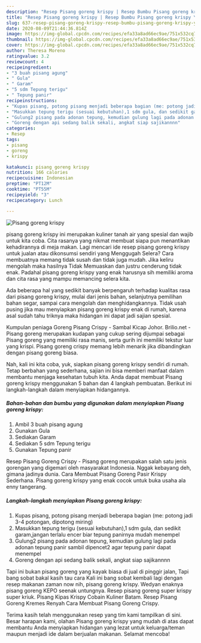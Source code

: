 ```yaml
---
description: "Resep Pisang goreng krispy | Resep Bumbu Pisang goreng krispy Yang Menggugah Selera"
title: "Resep Pisang goreng krispy | Resep Bumbu Pisang goreng krispy Yang Menggugah Selera"
slug: 637-resep-pisang-goreng-krispy-resep-bumbu-pisang-goreng-krispy-yang-menggugah-selera
date: 2020-08-09T21:44:36.814Z
image: https://img-global.cpcdn.com/recipes/efa33a8ad66ec9ae/751x532cq70/pisang-goreng-krispy-foto-resep-utama.jpg
thumbnail: https://img-global.cpcdn.com/recipes/efa33a8ad66ec9ae/751x532cq70/pisang-goreng-krispy-foto-resep-utama.jpg
cover: https://img-global.cpcdn.com/recipes/efa33a8ad66ec9ae/751x532cq70/pisang-goreng-krispy-foto-resep-utama.jpg
author: Theresa Moreno
ratingvalue: 3.2
reviewcount: 4
recipeingredient:
- "3 buah pisang agung"
- " Gula"
- " Garam"
- "5 sdm Tepung terigu"
- " Tepung panir"
recipeinstructions:
- "Kupas pisang, potong pisang menjadi beberapa bagian (me: potong jadi 3-4 potongan, dipotong miring)"
- "Masukkan tepung terigu (sesuai kebutuhan),1 sdm gula, dan sedikit garam,jangan terlalu encer biar tepung panirnya mudah menempel"
- "Gulung2 pisang pada adonan tepung, kemudian gulung lagi pada adonan tepung panir sambil dipencet2 agar tepung panir dapat menempel"
- "Goreng dengan api sedang balik sekali, angkat siap sajikannnn"
categories:
- Resep
tags:
- pisang
- goreng
- krispy

katakunci: pisang goreng krispy 
nutrition: 166 calories
recipecuisine: Indonesian
preptime: "PT12M"
cooktime: "PT55M"
recipeyield: "3"
recipecategory: Lunch

---
```



![Pisang goreng krispy](https://img-global.cpcdn.com/recipes/efa33a8ad66ec9ae/751x532cq70/pisang-goreng-krispy-foto-resep-utama.jpg)


pisang goreng krispy ini merupakan kuliner tanah air yang spesial dan wajib untuk kita coba. Cita rasanya yang nikmat membuat siapa pun menantikan kehadirannya di meja makan.
Lagi mencari ide resep pisang goreng krispy untuk jualan atau dikonsumsi sendiri yang Menggugah Selera? Cara membuatnya memang tidak susah dan tidak juga mudah. Jika keliru mengolah maka hasilnya Tidak Memuaskan dan justru cenderung tidak enak. Padahal pisang goreng krispy yang enak harusnya sih memiliki aroma dan cita rasa yang mampu memancing selera kita.

Ada beberapa hal yang sedikit banyak berpengaruh terhadap kualitas rasa dari pisang goreng krispy, mulai dari jenis bahan, selanjutnya pemilihan bahan segar, sampai cara mengolah dan menghidangkannya. Tidak usah pusing jika mau menyiapkan pisang goreng krispy enak di rumah, karena asal sudah tahu triknya maka hidangan ini dapat jadi sajian spesial.

Kumpulan peniaga Goreng Pisang Crispy - Sambal Kicap Johor. Brilio.net - Pisang goreng merupakan kudapan yang cukup sering dijumpai sebagai Pisang goreng yang memiliki rasa manis, serta gurih ini memiliki tekstur luar yang krispi. Pisang goreng crispy memang lebih menarik jika dibandingkan dengan pisang goreng biasa.


Nah, kali ini kita coba, yuk, siapkan pisang goreng krispy sendiri di rumah. Tetap berbahan yang sederhana, sajian ini bisa memberi manfaat dalam membantu menjaga kesehatan tubuh kita. Anda dapat membuat Pisang goreng krispy menggunakan 5 bahan dan 4 langkah pembuatan. Berikut ini langkah-langkah dalam menyiapkan hidangannya.

<!--inarticleads1-->

##### Bahan-bahan dan bumbu yang digunakan dalam menyiapkan Pisang goreng krispy:

1. Ambil 3 buah pisang agung
1. Gunakan  Gula
1. Sediakan  Garam
1. Sediakan 5 sdm Tepung terigu
1. Gunakan  Tepung panir


Resep Pisang Goreng Crispy - Pisang goreng merupakan salah satu jenis gorengan yang digemari oleh masyarakat Indonesia. Nggak kebayang deh, gimana jadinya dunia. Cara Membuat Pisang Goreng Pasir Krispy Sederhana. Pisang goreng krispy yang enak cocok untuk buka usaha ala enny tangerang. 

<!--inarticleads2-->

##### Langkah-langkah menyiapkan Pisang goreng krispy:

1. Kupas pisang, potong pisang menjadi beberapa bagian (me: potong jadi 3-4 potongan, dipotong miring)
1. Masukkan tepung terigu (sesuai kebutuhan),1 sdm gula, dan sedikit garam,jangan terlalu encer biar tepung panirnya mudah menempel
1. Gulung2 pisang pada adonan tepung, kemudian gulung lagi pada adonan tepung panir sambil dipencet2 agar tepung panir dapat menempel
1. Goreng dengan api sedang balik sekali, angkat siap sajikannnn


Tapi ini bukan pisang goreng yang kayak biasa di jual di pinggir jalan, Tapi bang sobat bakal kasih tau cara Kali ini bang sobat kembali lagi dengan resep makanan zaman now nih, pisang goreng krispy. Wedyan enaknya pisang goreng KEPO seenak untungnya. Resep pisang goreng super krispy super kriuk. Pisang Kipas Krispy Cobain Kuliner Batam. Resep Pisang Goreng Kremes Renyah Cara Membuat Pisang Goreng Crispy. 

Terima kasih telah menggunakan resep yang tim kami tampilkan di sini. Besar harapan kami, olahan Pisang goreng krispy yang mudah di atas dapat membantu Anda menyiapkan hidangan yang lezat untuk keluarga/teman maupun menjadi ide dalam berjualan makanan. Selamat mencoba!
